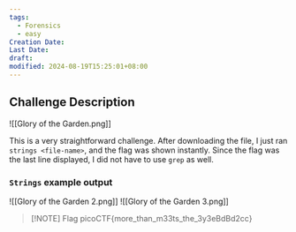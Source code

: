 ```yaml
---
tags:
  - Forensics
  - easy
Creation Date: 
Last Date: 
draft: 
modified: 2024-08-19T15:25:01+08:00
---
```

## Challenge Description

![[Glory of the Garden.png]]

This is a very straightforward challenge. After downloading the file, I just ran `strings <file-name>`, and the flag was shown instantly. Since the flag was the last line displayed, I did not have to use `grep` as well.

### `Strings` example output
![[Glory of the Garden 2.png]]
![[Glory of the Garden 3.png]]

> [!NOTE] Flag
> picoCTF{more_than_m33ts_the_3y3eBdBd2cc}

